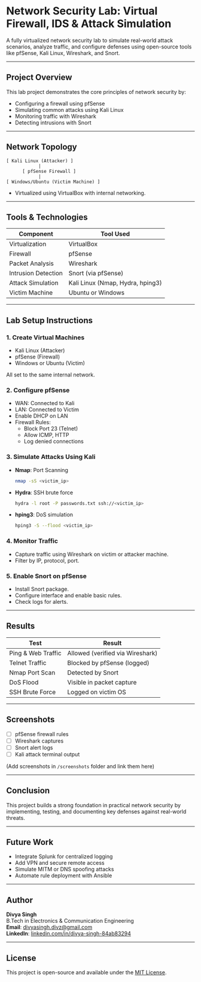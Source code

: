 # Network Security Lab: Virtual Firewall, IDS & Attack Simulation

A fully virtualized network security lab to simulate real-world attack scenarios, analyze traffic, and configure defenses using open-source tools like pfSense, Kali Linux, Wireshark, and Snort.

---

## **Project Overview**

This lab project demonstrates the core principles of network security by:
- Configuring a firewall using pfSense
- Simulating common attacks using Kali Linux
- Monitoring traffic with Wireshark
- Detecting intrusions with Snort

---

## **Network Topology**

```
[ Kali Linux (Attacker) ]
            |
      [ pfSense Firewall ]
            |
[ Windows/Ubuntu (Victim Machine) ]
```

- Virtualized using VirtualBox with internal networking.

---

## **Tools & Technologies**

| Component          | Tool Used              |
|-------------------|------------------------|
| Virtualization     | VirtualBox             |
| Firewall           | pfSense                |
| Packet Analysis    | Wireshark              |
| Intrusion Detection| Snort (via pfSense)    |
| Attack Simulation  | Kali Linux (Nmap, Hydra, hping3) |
| Victim Machine     | Ubuntu or Windows      |

---

## **Lab Setup Instructions**

### 1. **Create Virtual Machines**
- Kali Linux (Attacker)
- pfSense (Firewall)
- Windows or Ubuntu (Victim)

All set to the same internal network.

### 2. **Configure pfSense**
- WAN: Connected to Kali
- LAN: Connected to Victim
- Enable DHCP on LAN
- Firewall Rules:
  - Block Port 23 (Telnet)
  - Allow ICMP, HTTP
  - Log denied connections

### 3. **Simulate Attacks Using Kali**
- **Nmap**: Port Scanning
  ```bash
  nmap -sS <victim_ip>
  ```
- **Hydra**: SSH brute force
  ```bash
  hydra -l root -P passwords.txt ssh://<victim_ip>
  ```
- **hping3**: DoS simulation
  ```bash
  hping3 -S --flood <victim_ip>
  ```

### 4. **Monitor Traffic**
- Capture traffic using Wireshark on victim or attacker machine.
- Filter by IP, protocol, port.

### 5. **Enable Snort on pfSense**
- Install Snort package.
- Configure interface and enable basic rules.
- Check logs for alerts.

---

## **Results**

| Test                    | Result                            |
|-------------------------|-----------------------------------|
| Ping & Web Traffic      | Allowed (verified via Wireshark) |
| Telnet Traffic          | Blocked by pfSense (logged)       |
| Nmap Port Scan          | Detected by Snort                 |
| DoS Flood               | Visible in packet capture         |
| SSH Brute Force         | Logged on victim OS               |

---

## **Screenshots**
- [ ] pfSense firewall rules
- [ ] Wireshark captures
- [ ] Snort alert logs
- [ ] Kali attack terminal output

(Add screenshots in `/screenshots` folder and link them here)

---

## **Conclusion**

This project builds a strong foundation in practical network security by implementing, testing, and documenting key defenses against real-world threats.

---

## **Future Work**
- Integrate Splunk for centralized logging
- Add VPN and secure remote access
- Simulate MITM or DNS spoofing attacks
- Automate rule deployment with Ansible

---

## **Author**

**Divya Singh**  
B.Tech in Electronics & Communication Engineering  
**Email**: divyasingh.divz@gmail.com  
**LinkedIn**: [linkedin.com/in/divya-singh-84ab83294](https://www.linkedin.com/in/divya-singh-84ab83294)

---

## **License**
This project is open-source and available under the [MIT License](LICENSE).
